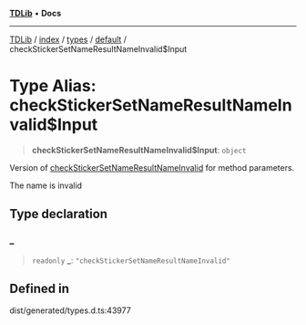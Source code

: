 [**TDLib**](../../../../../../README.md) • **Docs**

***

[TDLib](../../../../../../modules.md) / [index](../../../../../README.md) / [types](../../../README.md) / [default](../README.md) / checkStickerSetNameResultNameInvalid$Input

# Type Alias: checkStickerSetNameResultNameInvalid$Input

> **checkStickerSetNameResultNameInvalid$Input**: `object`

Version of [checkStickerSetNameResultNameInvalid](checkStickerSetNameResultNameInvalid.md) for method parameters.

The name is invalid

## Type declaration

### \_

> `readonly` **\_**: `"checkStickerSetNameResultNameInvalid"`

## Defined in

dist/generated/types.d.ts:43977
